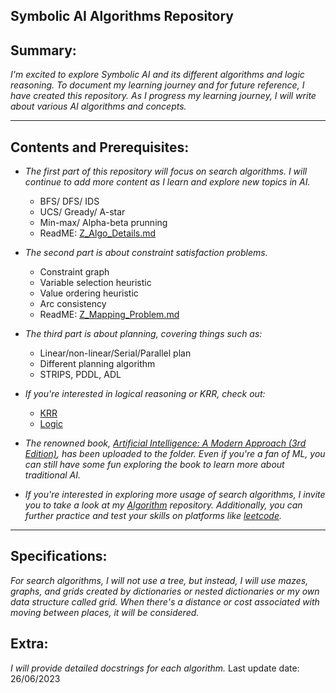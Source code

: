 Symbolic AI Algorithms Repository
---

## Summary:

_I'm excited to explore Symbolic AI and its different algorithms and logic reasoning. To document my learning journey and for future reference, I have created this repository. As I progress my learning journey, I will write about various AI algorithms and concepts._

---

## Contents and Prerequisites:

- _The first part of this repository will focus on search algorithms. I will continue to add more content as I learn and explore new topics in AI._
   - BFS/ DFS/ IDS
   - UCS/ Gready/ A-star
   - Min-max/ Alpha-beta prunning
   - ReadME: [Z_Algo_Details.md](Algo/Z_Algo_Details.md)

- _The second part is about constraint satisfaction problems._ 
  - Constraint graph
  - Variable selection heuristic
  - Value ordering heuristic
  - Arc consistency
  - ReadME: [Z_Mapping_Problem.md](CSP/Z_Mapping_Problem.md)
 
- _The third part is about planning, covering things such as:_
  - Linear/non-linear/Serial/Parallel plan
  - Different planning algorithm
  - STRIPS, PDDL, ADL

- _If you're interested in logical reasoning or KRR, check out:_
  - [KRR](https://github.com/JasperZhang121/Vaults/tree/main/Artificial%20Intelligence/Symbolic%20AI/2.%20KRR/0.%20Concepts) 
  - [Logic](https://github.com/JasperZhang121/Logic)
    
- _The renowned book, [Artificial Intelligence: A Modern Approach (3rd Edition)](https://github.com/JasperZhang121/Symbolic-AI-algo/tree/master/AIMA_3rd_edition), has been uploaded to the folder. Even if you're a fan of ML, you can still have some fun exploring the book to learn more about traditional AI._

- _If you're interested in exploring more usage of search algorithms, I invite you to take a look at my [Algorithm](https://github.com/JasperZhang121/Algorithm) repository. Additionally, you can further practice and test your skills on platforms like [leetcode](https://leetcode.com/)._ 

---

## Specifications:

_For search algorithms, I will not use a tree, but instead, I will use mazes, graphs, and grids created by dictionaries or nested dictionaries or my own data structure called grid. When there's a distance or cost associated with moving between places, it will be considered._

## Extra:

_I will provide detailed docstrings for each algorithm._
Last update date: 26/06/2023


